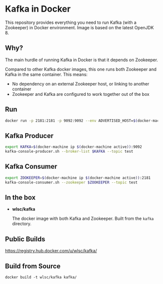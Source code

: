 Kafka in Docker
===

This repository provides everything you need to run Kafka (with a Zookeeper) in Docker environment. Image is based on the latest OpenJDK 8.

Why?
---
The main hurdle of running Kafka in Docker is that it depends on Zookeeper. 

Compared to other Kafka docker images, this one runs both Zookeeper and Kafka in the same container. This means:

* No dependency on an external Zookeeper host, or linking to another container
* Zookeeper and Kafka are configured to work together out of the box

Run
---

```bash
docker run -p 2181:2181 -p 9092:9092 --env ADVERTISED_HOST=$(docker-machine ip $(docker-machine active)) --env ADVERTISED_PORT=9092 wlsc/kafka
```

Kafka Producer
---

```bash
export KAFKA=$(docker-machine ip $(docker-machine active)):9092
kafka-console-producer.sh --broker-list $KAFKA --topic test
```

Kafka Consumer
---

```bash
export ZOOKEEPER=$(docker-machine ip $(docker-machine active)):2181
kafka-console-consumer.sh --zookeeper $ZOOKEEPER --topic test
```

In the box
---
* **wlsc/kafka**

  The docker image with both Kafka and Zookeeper. Built from the `kafka`
  directory.

Public Builds
---

https://registry.hub.docker.com/u/wlsc/kafka/

Build from Source
---

    docker build -t wlsc/kafka kafka/
